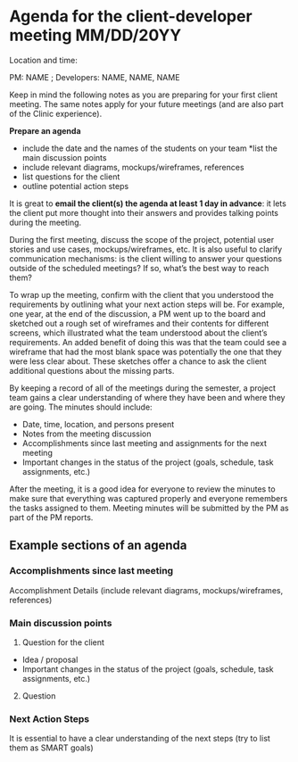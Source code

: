 # Agenda for the client-developer meeting MM/DD/20YY

Location and time:

PM: NAME ; 
Developers: NAME, NAME, NAME

Keep in mind the following notes as you are preparing for your first client meeting. The same notes apply for your future meetings (and are also part of the Clinic experience).

**Prepare an agenda**
* include the date and the names of the students on your team 
*list the main discussion points
* include relevant diagrams, mockups/wireframes, references
* list questions for the client
* outline potential action steps

It is great to **email the client(s) the agenda at least 1 day in advance**: it lets the
client put more thought into their answers and provides talking points during the meeting.

During the first meeting, discuss the scope of the project, potential user stories and use cases, mockups/wireframes, etc. It is also useful to clarify communication mechanisms: is the client willing to answer your questions outside of the scheduled meetings? If so, what’s the best way to reach them?

To wrap up the meeting, confirm with the client that you understood the requirements by outlining what your next action steps will be. For example, one year, at the end of the discussion, a PM went up to the board and sketched out a rough set of wireframes and their contents for different screens, which illustrated what the team understood about the client’s requirements. An added benefit of doing this was that the team could see a wireframe that had the most blank space was potentially the one that they were less clear about. These sketches offer a chance to ask the client additional questions about the missing parts.

By keeping a record of all of the meetings during the semester, a project team gains a clear understanding of where they have been and where they are going. The minutes should include:
* Date, time, location, and persons present
* Notes from the meeting discussion
* Accomplishments since last meeting and assignments for the next meeting
* Important changes in the status of the project (goals, schedule, task assignments, etc.)

After the meeting, it is a good idea for everyone to review the minutes to make sure that everything was captured properly and everyone remembers the tasks assigned to them. Meeting minutes will be submitted by the PM as part of the PM reports.

## Example sections of an agenda 

### Accomplishments since last meeting
Accomplishment Details
(include relevant diagrams, mockups/wireframes, references)

### Main discussion points
1. Question for the client
  * Idea / proposal
  * Important changes in the status of the project (goals, schedule, task assignments, etc.)
2. Question

### Next Action Steps
It is essential to have a clear understanding of the next steps (try to list them as SMART goals)
